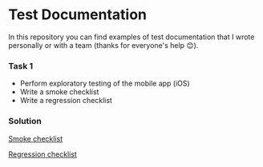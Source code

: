 # Test Documentation
In this repository you can find examples of test documentation that I wrote personally or with a team (thanks for everyone's help 😊). 

### Task 1
- Perform exploratory testing of the mobile app (iOS)
- Write a smoke checklist 
- Write a regression checklist

### Solution 
[Smoke checklist](https://docs.google.com/spreadsheets/d/1unFAvWBSd9reIXtD-Buhpf67WMB-RTWSxJeZy-lsU4M/edit?usp=sharing) 

[Regression checklist](https://docs.google.com/spreadsheets/d/1JxkujT2-03cxBk7xHwigMDCZ1npgX5ClemrdpEgyOb0/edit?usp=sharing) 